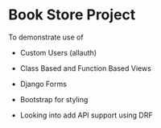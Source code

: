 # Book Store Project
To demonstrate use of
* Custom Users (allauth)
* Class Based and Function Based Views
* Django Forms
* Bootstrap for styling
  
* Looking into add API support using DRF
